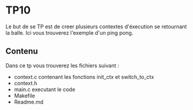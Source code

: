 # TP10

Le but de se TP est de creer plusieurs contextes d'éxecution se retournant la balle. Ici vous trouverez l'exemple d'un ping pong.

## Contenu

Dans ce tp vous trouverez les fichiers suivant :

- context.c contenant les fonctions init_ctx et switch_to_ctx
- context.h
- main.c executant le code
- Makefile
- Readme.md
